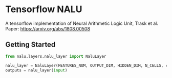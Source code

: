 # Tensorflow NALU

A tensorflow implementation of Neural Arithmetic Logic Unit, Trask et al.
Paper: https://arxiv.org/abs/1808.00508

## Getting Started

```python 
from nalu.layers.nalu_layer import NaluLayer

nalu_layer = NaluLayer(FEATURES_NUM, OUTPUT_DIM, HIDDEN_DIM, N_CELLS, core_cell_type= "NAC")
outputs = nalu_layer(input)
``` 
